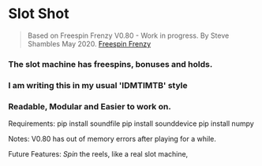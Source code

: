 # Slot Shot

> Based on
> Freespin Frenzy V0.80 - Work in progress.
> By Steve Shambles May 2020.
> [Freespin Frenzy](https://stevepython.wordpress.com/2020/05/17/gui-slots-v0-79-update)


### The slot machine has freespins, bonuses and holds.

### I am writing this in my usual 'IDMTIMTB' style
### Readable, Modular and Easier to work on.

Requirements:
    pip install soundfile
    pip install sounddevice
    pip install numpy



Notes:
    V0.80 has out of memory errors after playing for a while.

Future Features:
    *Spin* the reels, like a real slot machine,
